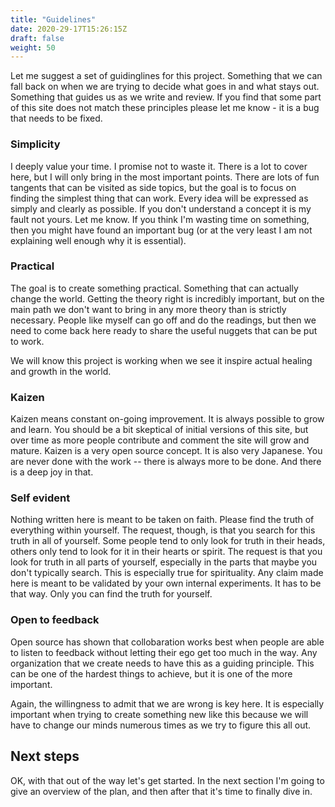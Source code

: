 ```yaml
---
title: "Guidelines"
date: 2020-29-17T15:26:15Z
draft: false
weight: 50
---
```


Let me suggest a set of guidinglines for this project. Something that we can fall back on when we are trying to decide what goes in and what stays out. Something that guides us as we write and review. If you find that some part of this site does not match these principles please let me know - it is a bug that needs to be fixed.

### Simplicity

I deeply value your time. I promise not to waste it. There is a lot to cover here, but I will only bring in the most important points. There are lots of fun tangents that can be visited as side topics, but the goal is to focus on finding the simplest thing that can work. Every idea will be expressed as simply and clearly as possible. If you don't understand a concept it is my fault not yours. Let me know. If you think I'm wasting time on something, then you might have found an important bug (or at the very least I am not explaining well enough why it is essential).

### Practical

The goal is to create something practical. Something that can actually change the world. Getting the theory right is incredibly important, but on the main path we don't want to bring in any more theory than is strictly necessary. People like myself can go off and do the readings, but then we need to come back here ready to share the useful nuggets that can be put to work.

We will know this project is working when we see it inspire actual healing and growth in the world.

### Kaizen

Kaizen means constant on-going improvement. It is always possible to grow and learn. You should be a bit skeptical of initial versions of this site, but over time as more people contribute and comment the site will grow and mature. Kaizen is a very open source concept. It is also very Japanese. You are never done with the work -- there is always more to be done. And there is a deep joy in that.

### Self evident

Nothing written here is meant to be taken on faith. Please find the truth of everything within yourself. The request, though, is that you search for this truth in all of yourself. Some people tend to only look for truth in their heads, others only tend to look for it in their hearts or spirit. The request is that you look for truth in all parts of yourself, especially in the parts that maybe you don't typically search.  This is especially true for spirituality.  Any claim made here is meant to be validated by your own internal experiments. It has to be that way. Only you can find the truth for yourself.

### Open to feedback

Open source has shown that collobaration works best when people are able to listen to feedback without letting their ego get too much in the way. Any organization that we create needs to have this as a guiding principle. This can be one of the hardest things to achieve, but it is one of the more important.

Again, the willingness to admit that we are wrong is key here. It is especially important when trying to create something new like this because we will have to change our minds numerous times as we try to figure this all out.

## Next steps

OK, with that out of the way let's get started. In the next section I'm going to give an overview of the plan, and then after that it's time to finally dive in.
